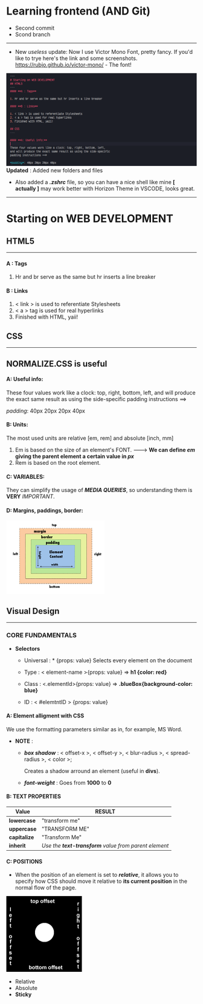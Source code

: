 # Learning frontend (AND Git)
- Second commit
- Scond branch

---
- New *useless* update: Now I use Victor Mono Font, pretty fancy. If you'd like to trye here's the link and some screenshots.
https://rubjo.github.io/victor-mono/ - The font!

![My IDE with the font](https://github.com/AlvaroAquijeDiaz/WEB_FRE/blob/main/IMG/editor.png)
**Updated** : Added new folders and files 
- Also added a ***.zshrc*** file, so you can have a nice shell like mine **[ actually ]** may work better with
Horizon Theme in VSCODE, looks great.

---
# Starting on WEB DEVELOPMENT
## HTML5
---
#### **A : Tags**

1. Hr and br serve as the same but hr inserts a line breaker

#### **B : Links**

1. < link > is used to referentiate Stylesheets
2. < a > tag is used for real hyperlinks
3. Finished with HTML, yaii!

## CSS
---
**NORMALIZE.CSS is useful**
---
#### **A: Useful info:**

These four values work like a clock: top, right, bottom, left,
and will produce the exact same result as using the side-specific
padding instructions ==>

*padding*: 40px 20px 20px 40px

#### **B: Units:**
    
The most used units are relative [em, rem] and absolute [inch, mm]
1. Em is based on the size of an element's FONT. ---> **We can define *em* giving the parent element a certain value in *px***
2. Rem is based on the root element.

#### **C: VARIABLES:** 

They can simplify the usage of ***MEDIA QUERIES***, so understanding
them is **VERY** *IMPORTANT*.

#### **D: Margins, paddings, border:**

![The visual explanation](https://github.com/AlvaroAquijeDiaz/WEB_FRE/blob/main/IMG/visualize.png)
    
## Visual Design
---
### CORE FUNDAMENTALS
- **Selectors**

    + Universal : * {props: value} 
        Selects every element on the document
    + Type : < element-name >{props: value} =>
    **h1 {color: red}** 
    
    + Class : <.elementId>{props: value} => **.blueBox{background-color: blue}**
    + ID : < #elemtntID > {props: value} 

#### **A: Element alligment with CSS**

We use the formatting parameters similar as in, for example, MS Word.

- **NOTE** : 
    * ***box shadow*** : < offset-x >, < offset-y >, < blur-radius >, < spread-radius >, < color >; 

        Creates a shadow arround an element (useful in **divs**).

    * ***font-weight*** : Goes from **1000** to **0**

#### **B: TEXT PROPERTIES**
| **Value** | **RESULT** |
| ----------- | ----------- |
| **lowercase** | "transform me" |
| **uppercase** | "TRANSFORM ME" |
| **capítalize** | "Transform Me" |
| **inherit** | *Use the **text-transform** value from parent element* |

#### **C: POSITIONS**
+ When the position of an element is set to ***relative***, it allows you to specify how CSS should move it relative to **its current position** in the normal flow of the page.

![The offsets explained](https://github.com/AlvaroAquijeDiaz/WEB_FRE/blob/main/IMG/position.gif)

- Relative
- Absolute
- **Sticky**
